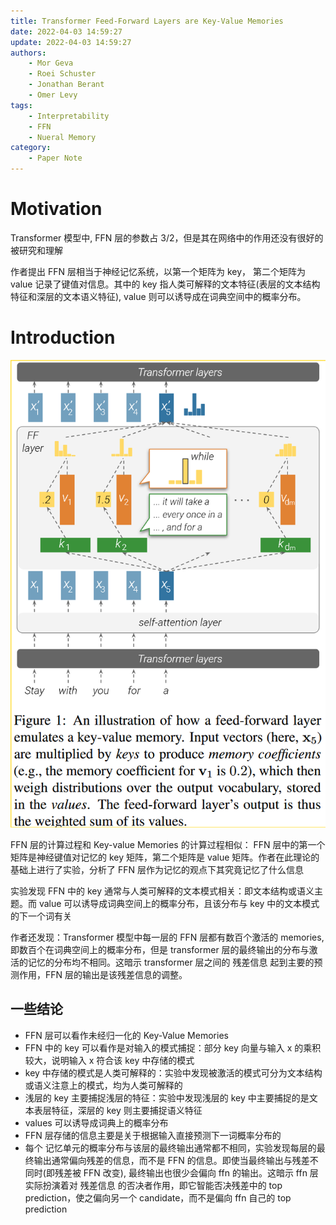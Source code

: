 ```yaml
---
title: Transformer Feed-Forward Layers are Key-Value Memories
date: 2022-04-03 14:59:27
update: 2022-04-03 14:59:27
authors:
    - Mor Geva
    - Roei Schuster
    - Jonathan Berant
    - Omer Levy
tags:
    - Interpretability
    - FFN
    - Nueral Memory
category:
    - Paper Note
---
```


# Motivation

Transformer 模型中, FFN 层的参数占 3/2，但是其在网络中的作用还没有很好的被研究和理解

作者提出 FFN 层相当于神经记忆系统，以第一个矩阵为 key， 第二个矩阵为 value 记录了键值对信息。其中的 key 指人类可解释的文本特征(表层的文本结构特征和深层的文本语义特征), value 则可以诱导成在词典空间中的概率分布。

# Introduction

![How FFN Layers emulate Key-Value Memories](Transformer-Feed-Forward-Layers-Are-Key-Value-Memories/1.png)

FFN 层的计算过程和 Key-value Memories 的计算过程相似： FFN 层中的第一个矩阵是神经键值对记忆的 key 矩阵，第二个矩阵是 value 矩阵。作者在此理论的基础上进行了实验，分析了 FFN 层作为记忆的观点下其究竟记忆了什么信息

实验发现 FFN 中的 key 通常与人类可解释的文本模式相关：即文本结构或语义主题。而 value 可以诱导成词典空间上的概率分布，且该分布与 key 中的文本模式的下一个词有关

作者还发现：Transformer 模型中每一层的 FFN 层都有数百个激活的 memories, 即数百个在词典空间上的概率分布，但是 transformer 层的最终输出的分布与激活的记忆的分布均不相同。这暗示 transformer 层之间的 残差信息 起到主要的预测作用，FFN 层的输出是该残差信息的调整。

## 一些结论

-   FFN 层可以看作未经归一化的 Key-Value Memories
-   FFN 中的 key 可以看作是对输入的模式捕捉：部分 key 向量与输入 x 的乘积较大，说明输入 x 符合该 key 中存储的模式
-   key 中存储的模式是人类可解释的：实验中发现被激活的模式可分为文本结构或语义注意上的模式，均为人类可解释的
-   浅层的 key 主要捕捉浅层的特征：实验中发现浅层的 key 中主要捕捉的是文本表层特征，深层的 key 则主要捕捉语义特征
-   values 可以诱导成词典上的概率分布
-   FFN 层存储的信息主要是关于根据输入直接预测下一词概率分布的
-   每个 记忆单元的概率分布与该层的最终输出通常都不相同，实验发现每层的最终输出通常偏向残差的信息，而不是 FFN 的信息。即使当最终输出与残差不同时(即残差被 FFN 改变), 最终输出也很少会偏向 ffn 的输出。这暗示 ffn 层实际扮演着对 残差信息 的否决者作用，即它智能否决残差中的 top prediction，使之偏向另一个 candidate，而不是偏向 ffn 自己的 top prediction
